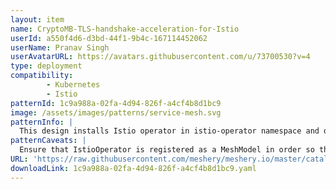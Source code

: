```yaml
---
layout: item
name: CryptoMB-TLS-handshake-acceleration-for-Istio
userId: a550f4d6-d3bd-44f1-9b4c-167114452062
userName: Pranav Singh
userAvatarURL: https://avatars.githubusercontent.com/u/73700530?v=4
type: deployment
compatibility: 
        - Kubernetes
        - Istio
patternId: 1c9a988a-02fa-4d94-826f-a4cf4b8d1bc9
image: /assets/images/patterns/service-mesh.svg
patternInfo: |
  This design installs Istio operator in istio-operator namespace and deploys demo profile of Istio service mesh. Moreover, this design adds a custom annotation for CryptoMB Private Key Provider configuration to ingressgateway pod. In Istio, CryptoMB private key provider configuration can be applied mesh wide, gateways specific or pod specific configurations using pod annotations. A regular TLS configuration only uses a private key. When a private key provider is used, the private key field is replaced with a private key provider field. It contains two fields, provider name and typed config. Typed config is CryptoMbPrivateKeyMethodConfig, and it specifies the private key and the poll delay. CryptoMB private key provider is an Envoy extension which handles BoringSSL TLS RSA operations using Intel AVX-512 multi-buffer acceleration. When a new handshake happens, BoringSSL invokes the private key provider to request the cryptographic operation, and then the control returns to Envoy. The RSA requests are gathered in a buffer. When the buffer is full or the timer expires, the private key provider invokes Intel AVX-512 processing of the buffer. When processing is done, Envoy is notified that the cryptographic operation is done and that it may continue with the handshakes. The Envoy worker thread has a buffer size for eight RSA requests. When the first RSA request is stored in the buffer, a timer will be initiated (timer duration is set by the poll_delay field in the CryptoMB configuration). When the buffer is full or when the timer expires, the crypto operations are performed for all RSA requests simultaneously. The SIMD (single instruction, multiple data) processing gives the potential performance benefit compared to the non-accelerated case.
patternCaveats: |
  Ensure that IstioOperator is registered as a MeshModel in order so that the custom configuration can be applied.
URL: 'https://raw.githubusercontent.com/meshery/meshery.io/master/catalog/1c9a988a-02fa-4d94-826f-a4cf4b8d1bc9.yaml'
downloadLink: 1c9a988a-02fa-4d94-826f-a4cf4b8d1bc9.yaml
---
```

